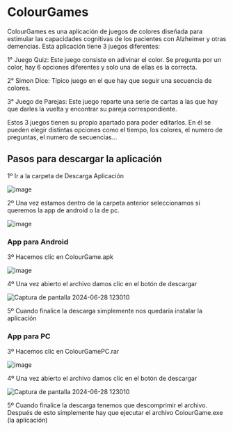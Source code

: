 # ColourGames
ColourGames es una aplicación de juegos de colores diseñada para estimular las capacidades cognitivas de los pacientes con Alzheimer y otras demencias. Esta aplicación tiene 3 juegos diferentes:

1° Juego Quiz: Este juego consiste en adivinar el color. Se pregunta por un color, hay 6 opciones diferentes y solo una de ellas es la correcta.

2° Simon Dice: Típico juego en el que hay que seguir una secuencia de colores.

3° Juego de Parejas: Este juego reparte una serie de cartas a las que hay que darles la vuelta y encontrar su pareja correspondiente.

Estos 3 juegos tienen su propio apartado para poder editarlos. En él se pueden elegir distintas opciones como el tiempo, los colores, el numero de preguntas, el numero de secuencias...

## Pasos para descargar la aplicación

1º Ir a la carpeta de Descarga Aplicación

![image](https://github.com/dannycata/ColourGames/assets/101550048/d2c91f0f-1ce6-44c1-ba05-a8abaaf93031)

2º Una vez estamos dentro de la carpeta anterior seleccionamos si queremos la app de android o la de pc.

![image](https://github.com/dannycata/ColourGames/assets/101550048/bb6ef515-62dc-4de4-9529-bbf5e6909b18)


### **App para Android**
3º Hacemos clic en ColourGame.apk

![image](https://github.com/dannycata/ColourGames/assets/101550048/35266f35-ff0c-4ff2-aed3-393190d6fc49)


4º Una vez abierto el archivo damos clic en el botón de descargar

![Captura de pantalla 2024-06-28 123010](https://github.com/dannycata/ColourGames/assets/101550048/002b56c0-1275-4cf5-81ec-0625fc5b65cb)

5º Cuando finalice la descarga simplemente nos quedaría instalar la aplicación


### **App para PC**
3º Hacemos clic en ColourGamePC.rar

![image](https://github.com/dannycata/ColourGames/assets/101550048/cfdaeb9d-7125-489b-af36-f6113ed43281)

4º Una vez abierto el archivo damos clic en el botón de descargar

![Captura de pantalla 2024-06-28 123010](https://github.com/dannycata/ColourGames/assets/101550048/002b56c0-1275-4cf5-81ec-0625fc5b65cb)

5º Cuando finalice la descarga tenemos que descomprimir el archivo. Después de esto simplemente hay que ejecutar el archivo ColourGame.exe (la aplicación)


